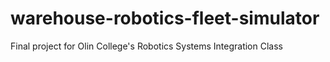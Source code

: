 # warehouse-robotics-fleet-simulator
Final project for Olin College's Robotics Systems Integration Class
